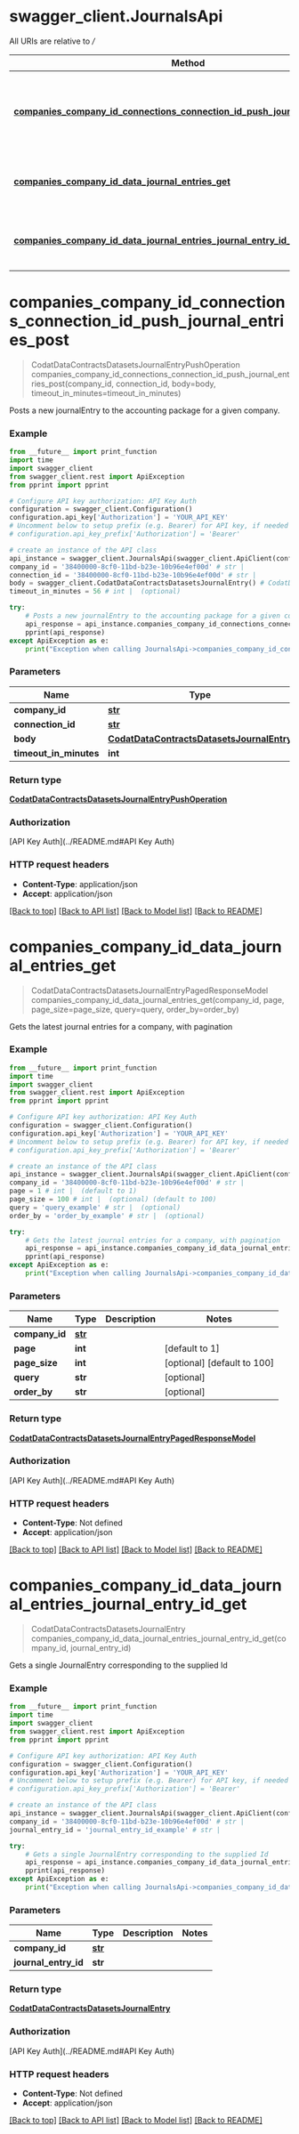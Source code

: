 # swagger_client.JournalsApi

All URIs are relative to */*

Method | HTTP request | Description
------------- | ------------- | -------------
[**companies_company_id_connections_connection_id_push_journal_entries_post**](JournalsApi.md#companies_company_id_connections_connection_id_push_journal_entries_post) | **POST** /companies/{companyId}/connections/{connectionId}/push/journalEntries | Posts a new journalEntry to the accounting package for a given company.
[**companies_company_id_data_journal_entries_get**](JournalsApi.md#companies_company_id_data_journal_entries_get) | **GET** /companies/{companyId}/data/journalEntries | Gets the latest journal entries for a company, with pagination
[**companies_company_id_data_journal_entries_journal_entry_id_get**](JournalsApi.md#companies_company_id_data_journal_entries_journal_entry_id_get) | **GET** /companies/{companyId}/data/journalEntries/{journalEntryId} | Gets a single JournalEntry corresponding to the supplied Id

# **companies_company_id_connections_connection_id_push_journal_entries_post**
> CodatDataContractsDatasetsJournalEntryPushOperation companies_company_id_connections_connection_id_push_journal_entries_post(company_id, connection_id, body=body, timeout_in_minutes=timeout_in_minutes)

Posts a new journalEntry to the accounting package for a given company.

### Example
```python
from __future__ import print_function
import time
import swagger_client
from swagger_client.rest import ApiException
from pprint import pprint

# Configure API key authorization: API Key Auth
configuration = swagger_client.Configuration()
configuration.api_key['Authorization'] = 'YOUR_API_KEY'
# Uncomment below to setup prefix (e.g. Bearer) for API key, if needed
# configuration.api_key_prefix['Authorization'] = 'Bearer'

# create an instance of the API class
api_instance = swagger_client.JournalsApi(swagger_client.ApiClient(configuration))
company_id = '38400000-8cf0-11bd-b23e-10b96e4ef00d' # str | 
connection_id = '38400000-8cf0-11bd-b23e-10b96e4ef00d' # str | 
body = swagger_client.CodatDataContractsDatasetsJournalEntry() # CodatDataContractsDatasetsJournalEntry |  (optional)
timeout_in_minutes = 56 # int |  (optional)

try:
    # Posts a new journalEntry to the accounting package for a given company.
    api_response = api_instance.companies_company_id_connections_connection_id_push_journal_entries_post(company_id, connection_id, body=body, timeout_in_minutes=timeout_in_minutes)
    pprint(api_response)
except ApiException as e:
    print("Exception when calling JournalsApi->companies_company_id_connections_connection_id_push_journal_entries_post: %s\n" % e)
```

### Parameters

Name | Type | Description  | Notes
------------- | ------------- | ------------- | -------------
 **company_id** | [**str**](.md)|  | 
 **connection_id** | [**str**](.md)|  | 
 **body** | [**CodatDataContractsDatasetsJournalEntry**](CodatDataContractsDatasetsJournalEntry.md)|  | [optional] 
 **timeout_in_minutes** | **int**|  | [optional] 

### Return type

[**CodatDataContractsDatasetsJournalEntryPushOperation**](CodatDataContractsDatasetsJournalEntryPushOperation.md)

### Authorization

[API Key Auth](../README.md#API Key Auth)

### HTTP request headers

 - **Content-Type**: application/json
 - **Accept**: application/json

[[Back to top]](#) [[Back to API list]](../README.md#documentation-for-api-endpoints) [[Back to Model list]](../README.md#documentation-for-models) [[Back to README]](../README.md)

# **companies_company_id_data_journal_entries_get**
> CodatDataContractsDatasetsJournalEntryPagedResponseModel companies_company_id_data_journal_entries_get(company_id, page, page_size=page_size, query=query, order_by=order_by)

Gets the latest journal entries for a company, with pagination

### Example
```python
from __future__ import print_function
import time
import swagger_client
from swagger_client.rest import ApiException
from pprint import pprint

# Configure API key authorization: API Key Auth
configuration = swagger_client.Configuration()
configuration.api_key['Authorization'] = 'YOUR_API_KEY'
# Uncomment below to setup prefix (e.g. Bearer) for API key, if needed
# configuration.api_key_prefix['Authorization'] = 'Bearer'

# create an instance of the API class
api_instance = swagger_client.JournalsApi(swagger_client.ApiClient(configuration))
company_id = '38400000-8cf0-11bd-b23e-10b96e4ef00d' # str | 
page = 1 # int |  (default to 1)
page_size = 100 # int |  (optional) (default to 100)
query = 'query_example' # str |  (optional)
order_by = 'order_by_example' # str |  (optional)

try:
    # Gets the latest journal entries for a company, with pagination
    api_response = api_instance.companies_company_id_data_journal_entries_get(company_id, page, page_size=page_size, query=query, order_by=order_by)
    pprint(api_response)
except ApiException as e:
    print("Exception when calling JournalsApi->companies_company_id_data_journal_entries_get: %s\n" % e)
```

### Parameters

Name | Type | Description  | Notes
------------- | ------------- | ------------- | -------------
 **company_id** | [**str**](.md)|  | 
 **page** | **int**|  | [default to 1]
 **page_size** | **int**|  | [optional] [default to 100]
 **query** | **str**|  | [optional] 
 **order_by** | **str**|  | [optional] 

### Return type

[**CodatDataContractsDatasetsJournalEntryPagedResponseModel**](CodatDataContractsDatasetsJournalEntryPagedResponseModel.md)

### Authorization

[API Key Auth](../README.md#API Key Auth)

### HTTP request headers

 - **Content-Type**: Not defined
 - **Accept**: application/json

[[Back to top]](#) [[Back to API list]](../README.md#documentation-for-api-endpoints) [[Back to Model list]](../README.md#documentation-for-models) [[Back to README]](../README.md)

# **companies_company_id_data_journal_entries_journal_entry_id_get**
> CodatDataContractsDatasetsJournalEntry companies_company_id_data_journal_entries_journal_entry_id_get(company_id, journal_entry_id)

Gets a single JournalEntry corresponding to the supplied Id

### Example
```python
from __future__ import print_function
import time
import swagger_client
from swagger_client.rest import ApiException
from pprint import pprint

# Configure API key authorization: API Key Auth
configuration = swagger_client.Configuration()
configuration.api_key['Authorization'] = 'YOUR_API_KEY'
# Uncomment below to setup prefix (e.g. Bearer) for API key, if needed
# configuration.api_key_prefix['Authorization'] = 'Bearer'

# create an instance of the API class
api_instance = swagger_client.JournalsApi(swagger_client.ApiClient(configuration))
company_id = '38400000-8cf0-11bd-b23e-10b96e4ef00d' # str | 
journal_entry_id = 'journal_entry_id_example' # str | 

try:
    # Gets a single JournalEntry corresponding to the supplied Id
    api_response = api_instance.companies_company_id_data_journal_entries_journal_entry_id_get(company_id, journal_entry_id)
    pprint(api_response)
except ApiException as e:
    print("Exception when calling JournalsApi->companies_company_id_data_journal_entries_journal_entry_id_get: %s\n" % e)
```

### Parameters

Name | Type | Description  | Notes
------------- | ------------- | ------------- | -------------
 **company_id** | [**str**](.md)|  | 
 **journal_entry_id** | **str**|  | 

### Return type

[**CodatDataContractsDatasetsJournalEntry**](CodatDataContractsDatasetsJournalEntry.md)

### Authorization

[API Key Auth](../README.md#API Key Auth)

### HTTP request headers

 - **Content-Type**: Not defined
 - **Accept**: application/json

[[Back to top]](#) [[Back to API list]](../README.md#documentation-for-api-endpoints) [[Back to Model list]](../README.md#documentation-for-models) [[Back to README]](../README.md)

